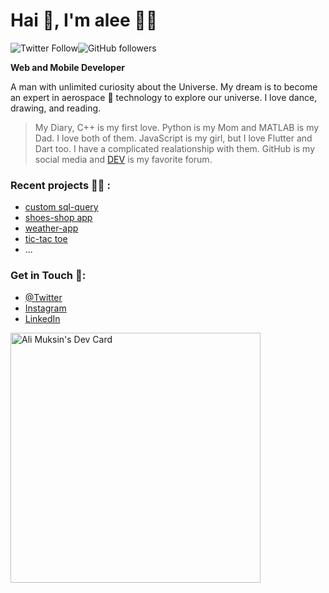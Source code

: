 # Hai 👋, I'm alee 👨‍💻
![Twitter Follow](https://img.shields.io/twitter/follow/a_lee0510?style=social)![GitHub followers](https://img.shields.io/github/followers/alee0510?style=social)

**Web and Mobile Developer**

A man with unlimited curiosity about the Universe. My dream is to become an expert in aerospace 🚀 technology to explore our universe. I love dance, drawing, and reading.

> My Diary, 
> C++ is my first love. Python is my Mom and MATLAB is my Dad. I love both of them. JavaScript is my girl, but I love Flutter and Dart too. I have a complicated realationship with them. GitHub is my social media and [DEV](dev.to) is my favorite forum.

### Recent projects 👩‍💻 :
- [custom sql-query](https://github.com/alee0510/sync-sql-query)
- [shoes-shop app](https://github.com/alee0510/shoes-app)
- [weather-app](https://alee0510.github.io/weather-app/)
- [tic-tac toe](https://alee0510.github.io/tictac_toe/)
- ...

### Get in Touch 🥅:
- [@Twitter](https://twitter.com/a_lee0510)
- [Instagram](https://www.instagram.com/a_lee0510/)
- [LinkedIn](https://www.linkedin.com/in/a-lee0510/)

<a href="https://app.daily.dev/alee0510"><img src="https://api.daily.dev/devcards/6ad6840750374e7d8669f8a200a15ed9.png?r=ofs" width="400" alt="Ali Muksin's Dev Card"/></a>

